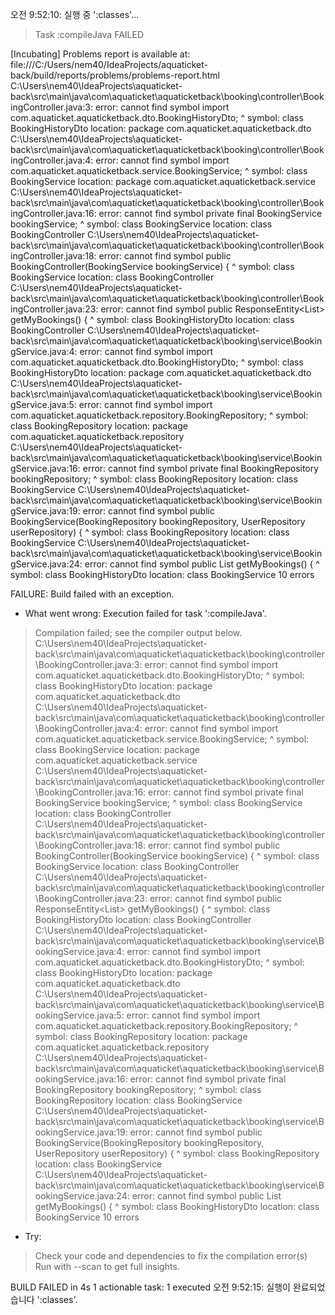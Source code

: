 오전 9:52:10: 실행 중 ':classes'…


> Task :compileJava FAILED

[Incubating] Problems report is available at: file:///C:/Users/nem40/IdeaProjects/aquaticket-back/build/reports/problems/problems-report.html
C:\Users\nem40\IdeaProjects\aquaticket-back\src\main\java\com\aquaticket\aquaticketback\booking\controller\BookingController.java:3: error: cannot find symbol
import com.aquaticket.aquaticketback.dto.BookingHistoryDto;
                                        ^
  symbol:   class BookingHistoryDto
  location: package com.aquaticket.aquaticketback.dto
C:\Users\nem40\IdeaProjects\aquaticket-back\src\main\java\com\aquaticket\aquaticketback\booking\controller\BookingController.java:4: error: cannot find symbol
import com.aquaticket.aquaticketback.service.BookingService;
                                            ^
  symbol:   class BookingService
  location: package com.aquaticket.aquaticketback.service
C:\Users\nem40\IdeaProjects\aquaticket-back\src\main\java\com\aquaticket\aquaticketback\booking\controller\BookingController.java:16: error: cannot find symbol
    private final BookingService bookingService;
                  ^
  symbol:   class BookingService
  location: class BookingController
C:\Users\nem40\IdeaProjects\aquaticket-back\src\main\java\com\aquaticket\aquaticketback\booking\controller\BookingController.java:18: error: cannot find symbol
    public BookingController(BookingService bookingService) {
                             ^
  symbol:   class BookingService
  location: class BookingController
C:\Users\nem40\IdeaProjects\aquaticket-back\src\main\java\com\aquaticket\aquaticketback\booking\controller\BookingController.java:23: error: cannot find symbol
    public ResponseEntity<List<BookingHistoryDto>> getMyBookings() {
                               ^
  symbol:   class BookingHistoryDto
  location: class BookingController
C:\Users\nem40\IdeaProjects\aquaticket-back\src\main\java\com\aquaticket\aquaticketback\booking\service\BookingService.java:4: error: cannot find symbol
import com.aquaticket.aquaticketback.dto.BookingHistoryDto;
                                        ^
  symbol:   class BookingHistoryDto
  location: package com.aquaticket.aquaticketback.dto
C:\Users\nem40\IdeaProjects\aquaticket-back\src\main\java\com\aquaticket\aquaticketback\booking\service\BookingService.java:5: error: cannot find symbol
import com.aquaticket.aquaticketback.repository.BookingRepository;
                                               ^
  symbol:   class BookingRepository
  location: package com.aquaticket.aquaticketback.repository
C:\Users\nem40\IdeaProjects\aquaticket-back\src\main\java\com\aquaticket\aquaticketback\booking\service\BookingService.java:16: error: cannot find symbol
    private final BookingRepository bookingRepository;
                  ^
  symbol:   class BookingRepository
  location: class BookingService
C:\Users\nem40\IdeaProjects\aquaticket-back\src\main\java\com\aquaticket\aquaticketback\booking\service\BookingService.java:19: error: cannot find symbol
    public BookingService(BookingRepository bookingRepository, UserRepository userRepository) {
                          ^
  symbol:   class BookingRepository
  location: class BookingService
C:\Users\nem40\IdeaProjects\aquaticket-back\src\main\java\com\aquaticket\aquaticketback\booking\service\BookingService.java:24: error: cannot find symbol
    public List<BookingHistoryDto> getMyBookings() {
                ^
  symbol:   class BookingHistoryDto
  location: class BookingService
10 errors

FAILURE: Build failed with an exception.

* What went wrong:
Execution failed for task ':compileJava'.
> Compilation failed; see the compiler output below.
  C:\Users\nem40\IdeaProjects\aquaticket-back\src\main\java\com\aquaticket\aquaticketback\booking\controller\BookingController.java:3: error: cannot find symbol
  import com.aquaticket.aquaticketback.dto.BookingHistoryDto;
                                          ^
    symbol:   class BookingHistoryDto
    location: package com.aquaticket.aquaticketback.dto
  C:\Users\nem40\IdeaProjects\aquaticket-back\src\main\java\com\aquaticket\aquaticketback\booking\controller\BookingController.java:4: error: cannot find symbol
  import com.aquaticket.aquaticketback.service.BookingService;
                                              ^
    symbol:   class BookingService
    location: package com.aquaticket.aquaticketback.service
  C:\Users\nem40\IdeaProjects\aquaticket-back\src\main\java\com\aquaticket\aquaticketback\booking\controller\BookingController.java:16: error: cannot find symbol
      private final BookingService bookingService;
                    ^
    symbol:   class BookingService
    location: class BookingController
  C:\Users\nem40\IdeaProjects\aquaticket-back\src\main\java\com\aquaticket\aquaticketback\booking\controller\BookingController.java:18: error: cannot find symbol
      public BookingController(BookingService bookingService) {
                               ^
    symbol:   class BookingService
    location: class BookingController
  C:\Users\nem40\IdeaProjects\aquaticket-back\src\main\java\com\aquaticket\aquaticketback\booking\controller\BookingController.java:23: error: cannot find symbol
      public ResponseEntity<List<BookingHistoryDto>> getMyBookings() {
                                 ^
    symbol:   class BookingHistoryDto
    location: class BookingController
  C:\Users\nem40\IdeaProjects\aquaticket-back\src\main\java\com\aquaticket\aquaticketback\booking\service\BookingService.java:4: error: cannot find symbol
  import com.aquaticket.aquaticketback.dto.BookingHistoryDto;
                                          ^
    symbol:   class BookingHistoryDto
    location: package com.aquaticket.aquaticketback.dto
  C:\Users\nem40\IdeaProjects\aquaticket-back\src\main\java\com\aquaticket\aquaticketback\booking\service\BookingService.java:5: error: cannot find symbol
  import com.aquaticket.aquaticketback.repository.BookingRepository;
                                                 ^
    symbol:   class BookingRepository
    location: package com.aquaticket.aquaticketback.repository
  C:\Users\nem40\IdeaProjects\aquaticket-back\src\main\java\com\aquaticket\aquaticketback\booking\service\BookingService.java:16: error: cannot find symbol
      private final BookingRepository bookingRepository;
                    ^
    symbol:   class BookingRepository
    location: class BookingService
  C:\Users\nem40\IdeaProjects\aquaticket-back\src\main\java\com\aquaticket\aquaticketback\booking\service\BookingService.java:19: error: cannot find symbol
      public BookingService(BookingRepository bookingRepository, UserRepository userRepository) {
                            ^
    symbol:   class BookingRepository
    location: class BookingService
  C:\Users\nem40\IdeaProjects\aquaticket-back\src\main\java\com\aquaticket\aquaticketback\booking\service\BookingService.java:24: error: cannot find symbol
      public List<BookingHistoryDto> getMyBookings() {
                  ^
    symbol:   class BookingHistoryDto
    location: class BookingService
  10 errors

* Try:
> Check your code and dependencies to fix the compilation error(s)
> Run with --scan to get full insights.

BUILD FAILED in 4s
1 actionable task: 1 executed
오전 9:52:15: 실행이 완료되었습니다 ':classes'.
